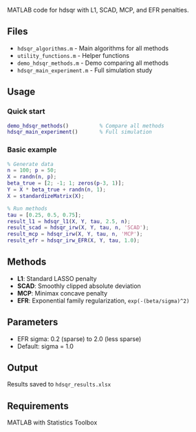 MATLAB code for hdsqr with L1, SCAD, MCP, and EFR penalties.

## Files

- `hdsqr_algorithms.m` - Main algorithms for all methods
- `utility_functions.m` - Helper functions
- `demo_hdsqr_methods.m` - Demo comparing all methods
- `hdsqr_main_experiment.m` - Full simulation study

## Usage

### Quick start

```matlab
demo_hdsqr_methods()          % Compare all methods
hdsqr_main_experiment()       % Full simulation
```

### Basic example

```matlab
% Generate data
n = 100; p = 50;
X = randn(n, p);
beta_true = [2; -1; 1; zeros(p-3, 1)];
Y = X * beta_true + randn(n, 1);
X = standardizeMatrix(X);

% Run methods
tau = [0.25, 0.5, 0.75];
result_l1 = hdsqr_l1(X, Y, tau, 2.5, n);
result_scad = hdsqr_irw(X, Y, tau, n, 'SCAD');
result_mcp = hdsqr_irw(X, Y, tau, n, 'MCP');
result_efr = hdsqr_irw_EFR(X, Y, tau, 1.0);
```

## Methods

- **L1**: Standard LASSO penalty
- **SCAD**: Smoothly clipped absolute deviation
- **MCP**: Minimax concave penalty  
- **EFR**: Exponential family regularization, `exp(-(beta/sigma)^2)`

## Parameters

- EFR sigma: 0.2 (sparse) to 2.0 (less sparse)
- Default: sigma = 1.0

## Output

Results saved to `hdsqr_results.xlsx`

## Requirements

MATLAB with Statistics Toolbox
